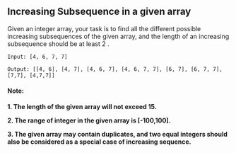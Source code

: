 ## Increasing Subsequence in a given array
Given an integer array, your task is to find all the different possible increasing subsequences of the given array, and the length of an increasing subsequence should be at least 2 .

`Input: [4, 6, 7, 7]`

`Output: [[4, 6], [4, 7], [4, 6, 7], [4, 6, 7, 7], [6, 7], [6, 7, 7], [7,7], [4,7,7]]`

#### Note:

**1. The length of the given array will not exceed 15.**

**2. The range of integer in the given array is [-100,100].**

**3. The given array may contain duplicates, and two equal integers should also be considered as a special case of increasing sequence.**
